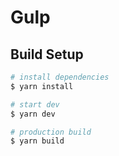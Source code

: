 # Gulp

## Build Setup

```bash
# install dependencies
$ yarn install

# start dev
$ yarn dev

# production build
$ yarn build

```
